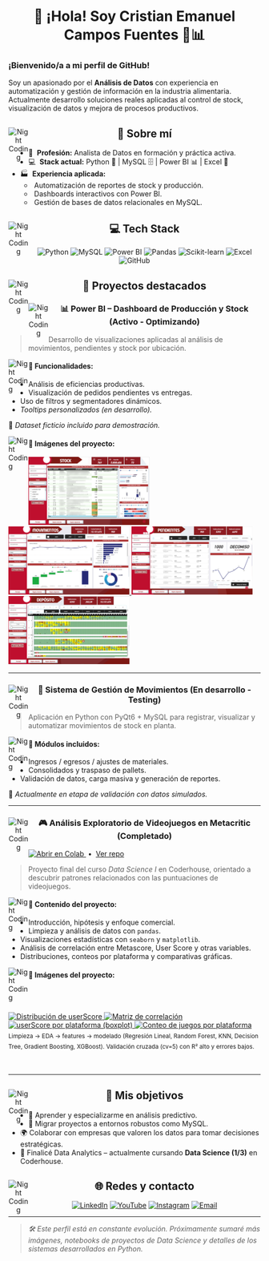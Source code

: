 <div align ="center" >
<h1 > 👋 ¡Hola! Soy Cristian Emanuel Campos Fuentes 🍫📊</h1>
  
</div>

### ¡Bienvenido/a a mi perfil de GitHub!  
Soy un apasionado por el **Análisis de Datos** con experiencia en automatización y gestión de información en la industria alimentaria. Actualmente desarrollo soluciones reales aplicadas al control de stock, visualización de datos y mejora de procesos productivos.


<div align ="center" > <img alt="Night Coding" src="./assets/Hand%20Wave.gif" width='40' align="left"/><h2>🧠 Sobre mí</h2></div>

- 🎯 &nbsp;**Profesión:** Analista de Datos en formación y práctica activa.
- 💻 &nbsp;**Stack actual:** Python 🐍 | MySQL 🗄️ | Power BI 📊 | Excel 📑
- 🏭 &nbsp;**Experiencia aplicada:**  
  - &nbsp;Automatización de reportes de stock y producción.  
  - &nbsp;Dashboards interactivos con Power BI.  
  - &nbsp;Gestión de bases de datos relacionales en MySQL.

<div align ="center" > <img alt="Night Coding" src="./assets/Hand%20Wave.gif" width='40' align="left"/><h2>💻 Tech Stack</h2></div>

<div align ="center" >

![Python](https://img.shields.io/badge/python-3670A0?style=for-the-badge&logo=python&logoColor=ffdd54)
![MySQL](https://img.shields.io/badge/mysql-4479A1.svg?style=for-the-badge&logo=mysql&logoColor=white)
![Power BI](https://img.shields.io/badge/power_bi-F2C811?style=for-the-badge&logo=powerbi&logoColor=black)
![Pandas](https://img.shields.io/badge/pandas-%23150458.svg?style=for-the-badge&logo=pandas&logoColor=white)
![Scikit-learn](https://img.shields.io/badge/scikit--learn-%23F7931E.svg?style=for-the-badge&logo=scikit-learn&logoColor=white)
![Excel](https://img.shields.io/badge/Excel-%23219833.svg?style=for-the-badge&logo=microsoft-excel&logoColor=white)
![GitHub](https://img.shields.io/badge/github-%23121011.svg?style=for-the-badge&logo=github&logoColor=white)
</div>

<div align ="center" > <img alt="Night Coding" src="./assets/Hand%20Wave.gif" width='40' align="left"/><h2>🚀 Proyectos destacados</h2></div>


<div align ="center" > <img alt="Night Coding" src="./assets/Hand%20Wave.gif" width='40' align="left"/><h3>📊 Power BI – Dashboard de Producción y Stock (Activo - Optimizando)</h3></div>



> Desarrollo de visualizaciones aplicadas al análisis de movimientos, pendientes y stock por ubicación.

<img alt="Night Coding" src="./assets/Hand%20Wave.gif" width='40' align="left"/><h4>🔹 Funcionalidades:</h4>

- Análisis de eficiencias productivas.
- Visualización de pedidos pendientes vs entregas.
- Uso de filtros y segmentadores dinámicos.
- *Tooltips personalizados (en desarrollo).*

📎 *Dataset ficticio incluido para demostración.*

<img alt="Night Coding" src="./assets/Hand%20Wave.gif" width='40' align="left"/><h4>📸 Imágenes del proyecto: </h4>
 
<a href="https://github.com/CristianEmanuelCamposFuentes/chocogolo-powerbi" target="_blank">
  <img src="https://raw.githubusercontent.com/CristianEmanuelCamposFuentes/chocogolo-powerbi/main/assets/stock.png" alt="Stock" width="48%">
  <img src="https://raw.githubusercontent.com/CristianEmanuelCamposFuentes/chocogolo-powerbi/main/assets/movimientos.png" alt="Movimientos" width="48%">
  <img src="https://raw.githubusercontent.com/CristianEmanuelCamposFuentes/chocogolo-powerbi/main/assets/pendientes.png" alt="Pendientes" width="48%">
  <img src="https://raw.githubusercontent.com/CristianEmanuelCamposFuentes/chocogolo-powerbi/main/assets/deposito.png" alt="Depósito" width="48%">
</a>

---
<div align ="center" > <img alt="Night Coding" src="./assets/Hand%20Wave.gif" width='40' align="left"/><h3>🐍 Sistema de Gestión de Movimientos (En desarrollo - Testing)</h3></div>


> Aplicación en Python con PyQt6 + MySQL para registrar, visualizar y automatizar movimientos de stock en planta.

<img alt="Night Coding" src="./assets/Hand%20Wave.gif" width='40' align="left"/><h4>🔹 Módulos incluidos:</h4>

- Ingresos / egresos / ajustes de materiales.
- Consolidados y traspaso de pallets.
- Validación de datos, carga masiva y generación de reportes.

🧪 *Actualmente en etapa de validación con datos simulados.*

---
<div align ="center" > <img alt="Night Coding" src="./assets/Hand%20Wave.gif" width='40' align="left"/><h3>🎮 Análisis Exploratorio de Videojuegos en Metacritic (Completado)</h3></div>
<!-- Badge Colab -->
  <a href="https://colab.research.google.com/drive/1G7AOSqC__0ZdLgQukFz7aPO9bBeicFIV" target="_blank">
    <img src="https://colab.research.google.com/assets/colab-badge.svg" alt="Abrir en Colab" />
  </a>
  &nbsp;•&nbsp;
  <!-- Link al folder del proyecto -->
  <a href="https://github.com/CristianEmanuelCamposFuentes/data-science-portfolio/tree/main/ds-i-metacritic" target="_blank">
    Ver repo
  </a>
<br/>  

> Proyecto final del curso *Data Science I* en Coderhouse, orientado a descubrir patrones relacionados con las puntuaciones de videojuegos.

<img alt="Night Coding" src="./assets/Hand%20Wave.gif" width='40' align="left"/><h4>🔹 Contenido del proyecto:</h4>

- Introducción, hipótesis y enfoque comercial.
- Limpieza y análisis de datos con `pandas`.
- Visualizaciones estadísticas con `seaborn` y `matplotlib`.
- Análisis de correlación entre Metascore, User Score y otras variables.
- Distribuciones, conteos por plataforma y comparativas gráficas.

<img alt="Night Coding" src="./assets/Hand%20Wave.gif" width='40' align="left"/><h4>📸 Imágenes del proyecto: </h4>

  <br/><br/>

  <!-- Fila 1 -->
  <a href="https://github.com/CristianEmanuelCamposFuentes/data-science-portfolio/tree/main/ds-i-metacritic" target="_blank">
  <img src="https://raw.githubusercontent.com/CristianEmanuelCamposFuentes/data-science-portfolio/main/ds-i-metacritic/figures/fig_distribution_userscore.PNG"
       alt="Distribución de userScore" width="45%" />
  </a>
  <a href="https://github.com/CristianEmanuelCamposFuentes/data-science-portfolio/tree/main/ds-i-metacritic" target="_blank">
    <img src="https://raw.githubusercontent.com/CristianEmanuelCamposFuentes/data-science-portfolio/main/ds-i-metacritic/figures/fig_corr_matrix.PNG"
         alt="Matriz de correlación" width="45%" />
  </a>

  <br/>

  <!-- Fila 2 -->
  <a href="https://github.com/CristianEmanuelCamposFuentes/data-science-portfolio/tree/main/ds-i-metacritic" target="_blank">
    <img src="https://raw.githubusercontent.com/CristianEmanuelCamposFuentes/data-science-portfolio/main/ds-i-metacritic/figures/fig_boxplot_userscore_by_platform.PNG"
         alt="userScore por plataforma (boxplot)" width="45%" />
  </a>

  <a href="https://github.com/CristianEmanuelCamposFuentes/data-science-portfolio/tree/main/ds-i-metacritic" target="_blank">
    <img src="https://raw.githubusercontent.com/CristianEmanuelCamposFuentes/data-science-portfolio/main/ds-i-metacritic/figures/fig_platform_counts.PNG"
         alt="Conteo de juegos por plataforma" width="45%" />
  </a>

  <br/>

  <sub>
    Limpieza → EDA → features → modelado (Regresión Lineal, Random Forest, KNN, Decision Tree, Gradient Boosting, XGBoost).
    Validación cruzada (cv=5) con R² alto y errores bajos. 
    <br/>
  </sub>
  <br/>

</div>

<br/>

---

<div align ="center" > <img alt="Night Coding" src="./assets/Hand%20Wave.gif" width='40' align="left"/><h2> 🎯 Mis objetivos</h2></div>


- 🧠 Aprender y especializarme en análisis predictivo.
- 🔄 Migrar proyectos a entornos robustos como MySQL.
- 🌍 Colaborar con empresas que valoren los datos para tomar decisiones estratégicas.
- 📌 Finalicé Data Analytics – actualmente cursando **Data Science (1/3)** en Coderhouse.

<div align ="center" > <img alt="Night Coding" src="./assets/Hand%20Wave.gif" width='40' align="left"/><h2>🌐 Redes y contacto</h2></div>


<div align ="center" >
  
[![LinkedIn](https://img.shields.io/badge/LinkedIn-%230077B5.svg?logo=linkedin&logoColor=white)](https://linkedin.com/in/cristian-emanuel-campos-fuentes) [![YouTube](https://img.shields.io/badge/YouTube-%23FF0000.svg?logo=YouTube&logoColor=white)](https://youtube.com/@emanuelcampos1838) [![Instagram](https://img.shields.io/badge/Instagram-%23E4405F.svg?logo=Instagram&logoColor=white)](https://instagram.com/tabacampos) [![Email](https://img.shields.io/badge/Email-D14836?logo=gmail&logoColor=white)](mailto:cristianemanuelcamposfuentes@hotmail.com)
  
</div>



---

> _🛠️ Este perfil está en constante evolución. Próximamente sumaré más imágenes, notebooks de proyectos de Data Science y detalles de los sistemas desarrollados en Python._


